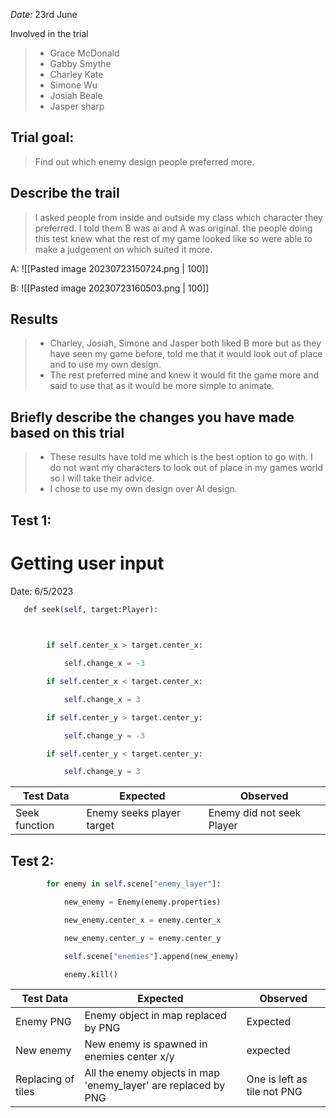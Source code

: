 _Date:_ 23rd June

Involved in the trial
>- Grace McDonald
>- Gabby Smythe
>- Charley Kate
>- Simone Wu
>- Josiah Beale
>- Jasper sharp

## Trial goal:
> Find out which enemy design people preferred more.


## Describe the trail
>I asked people from inside and outside my class which character they preferred. I told them B was ai and A was original. the people doing this test knew what the rest of my game looked like so were able to make a judgement on which suited it more.



A:
![[Pasted image 20230723150724.png | 100]]

B:
![[Pasted image 20230723160503.png | 100]]


## Results
> - Charley, Josiah, Simone and Jasper both liked B more but as they have seen my game before, told me that it would look out of place and to use my own design.
> - The rest preferred mine and knew it would fit the game more and said to use that as it would be more simple to animate.
>
## Briefly describe the changes you have made based on this trial
> - These results have told me which is the best option to go with. I do not want my characters to look out of place in my games world so I will take their advice.
> - I chose to use my own design over AI design.

## Test 1:
# Getting user input

Date: 6/5/2023

```python
   def seek(self, target:Player):

  

        if self.center_x > target.center_x:

            self.change_x = -3

        if self.center_x < target.center_x:

            self.change_x = 3

        if self.center_y > target.center_y:

            self.change_y = -3

        if self.center_y < target.center_y:

            self.change_y = 3
```

| Test Data                    | Expected                        | Observed                       |
| ---------------------------- | ------------------------------- | ------------------------------ |
| Seek function    | Enemy seeks player target                        | Enemy did not seek Player                     |

## Test 2:


```python
        for enemy in self.scene["enemy_layer"]:

            new_enemy = Enemy(enemy.properties)

            new_enemy.center_x = enemy.center_x

            new_enemy.center_y = enemy.center_y

            self.scene["enemies"].append(new_enemy)

            enemy.kill()
```

| Test Data          | Expected                                                       | Observed                    |
| ------------------ | -------------------------------------------------------------- | --------------------------- |
| Enemy PNG          | Enemy object in map replaced by PNG                            | Expected                    |
| New enemy          | New enemy is spawned in enemies center x/y                     | expected                    |
| Replacing of tiles | All the enemy objects in map 'enemy_layer' are replaced by PNG | One is left as tile not PNG |

